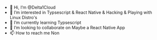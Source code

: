 - 👋 Hi, I’m @Delta1Cloud
- 👀 I’m interested in Typsescript & React Native & Hacking & Playing with Linux Distro's
- 🌱 I’m currently learning Typsescript
- 💞️ I’m looking to collaborate on Maybe a React Native App
- 📫 How to reach me Non

<!---
Delta1Cloud/Delta1Cloud is a ✨ special ✨ repository because its `README.md` (this file) appears on your GitHub profile.
You can click the Preview link to take a look at your changes.
--->
